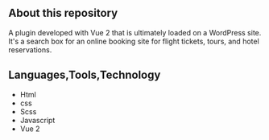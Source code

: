 ##  About this repository
A plugin developed with Vue 2 that is ultimately loaded on a WordPress site. It's a search box for an online booking site for flight tickets, tours, and hotel reservations.

## Languages,Tools,Technology
-   Html
-   css
-   Scss
-   Javascript
-   Vue 2
